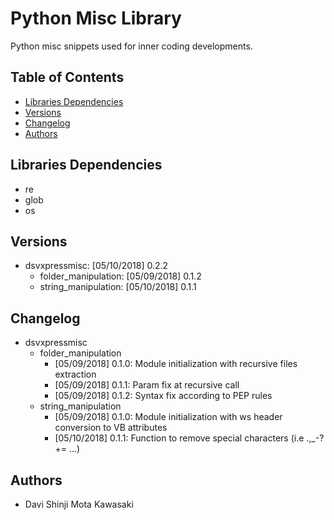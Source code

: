 # Python Misc Library

Python misc snippets used for inner coding developments.

## Table of Contents

- [Libraries Dependencies](#libraries-dependencies)
- [Versions](#versions)
- [Changelog](#changelog)
- [Authors](#authors)

## Libraries Dependencies

- re
- glob
- os

## Versions

- dsvxpressmisc: [05/10/2018] 0.2.2
    - folder_manipulation: [05/09/2018] 0.1.2
    - string_manipulation: [05/10/2018] 0.1.1

## Changelog

- dsvxpressmisc
    - folder_manipulation
        - [05/09/2018] 0.1.0: Module initialization with recursive files extraction
        - [05/09/2018] 0.1.1: Param fix at recursive call
        - [05/09/2018] 0.1.2: Syntax fix according to PEP rules 
    - string_manipulation
        - [05/09/2018] 0.1.0: Module initialization with ws header conversion to VB attributes
        - [05/10/2018] 0.1.1: Function to remove special characters (i.e .,_-?+= ...) 

## Authors

- Davi Shinji Mota Kawasaki
